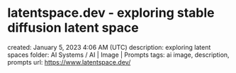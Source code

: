 # latentspace.dev - exploring stable diffusion latent space

created: January 5, 2023 4:06 AM (UTC)
description: exploring latent spaces
folder: AI Systems / AI | Image | Prompts
tags: ai image, description, prompts
url: https://www.latentspace.dev/